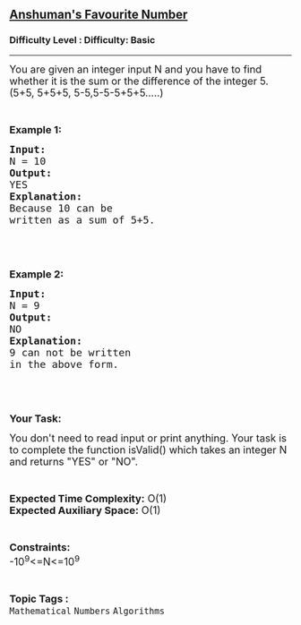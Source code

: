 <h2><a href="https://www.geeksforgeeks.org/problems/anshumans-favourite-number2029/0">Anshuman's Favourite Number</a></h2><h3>Difficulty Level : Difficulty: Basic</h3><hr><div class="problems_problem_content__Xm_eO"><p><span style="font-size:18px">You are given an integer input N and you&nbsp;have to find whether it is the sum or the difference of the integer 5. (5+5, 5+5+5, 5-5,5-5-5+5+5…..)</span></p>

<p>&nbsp;</p>

<p><span style="font-size:18px"><strong>Example 1:</strong></span></p>

<pre><span style="font-size:18px"><strong>Input:</strong>
N = 10
<strong>Output:</strong>
YES
<strong>Explanation:</strong>
Because 10 can be 
written as a sum of 5+5.</span></pre>

<p>&nbsp;</p>

<p>&nbsp;</p>

<p><span style="font-size:18px"><strong>Example 2:</strong></span></p>

<pre><span style="font-size:18px"><strong>Input:</strong>
N = 9
<strong>Output:</strong>
NO
<strong>Explanation:</strong>
9 can not be written
in the above form.</span></pre>

<p>&nbsp;</p>

<p>&nbsp;</p>

<p><span style="font-size:18px"><strong>Your Task:</strong></span></p>

<p><span style="font-size:18px">You don't need to read input or print anything. Your task is to complete the function isValid() which takes an integer N and returns "YES" or "NO".</span></p>

<p>&nbsp;</p>

<p><span style="font-size:18px"><strong>Expected Time Complexity:</strong> O(1)<br>
<strong>Expected Auxiliary Space:</strong> O(1)</span></p>

<p>&nbsp;</p>

<p><span style="font-size:18px"><strong>Constraints:</strong><br>
-10<sup>9</sup>&lt;=N&lt;=10<sup>9</sup></span></p>
</div><br><p><span style=font-size:18px><strong>Topic Tags : </strong><br><code>Mathematical</code>&nbsp;<code>Numbers</code>&nbsp;<code>Algorithms</code>&nbsp;
